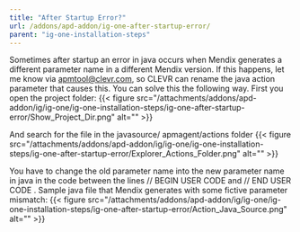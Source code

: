 ```yaml
---
title: "After Startup Error?"
url: /addons/apd-addon/ig-one-after-startup-error/
parent: "ig-one-installation-steps"
---
```


Sometimes after startup an error in java occurs when Mendix generates a different parameter name in a different Mendix version. If this happens, let me know via apmtool@clevr.com, so CLEVR can rename the java action parameter that causes this.
You can solve this the following way. First you open the project folder:
{{< figure src="/attachments/addons/apd-addon/ig/ig-one/ig-one-installation-steps/ig-one-after-startup-error/Show_Project_Dir.png" alt="" >}}

And search for the file in the javasource/ apmagent/actions folder
{{< figure src="/attachments/addons/apd-addon/ig/ig-one/ig-one-installation-steps/ig-one-after-startup-error/Explorer_Actions_Folder.png" alt="" >}}

You have to change the old parameter name into the new parameter name in java in the code between the lines
// BEGIN USER CODE
and
// END USER CODE
.
Sample java file that Mendix generates with some fictive parameter mismatch:
{{< figure src="/attachments/addons/apd-addon/ig/ig-one/ig-one-installation-steps/ig-one-after-startup-error/Action_Java_Source.png" alt="" >}}
